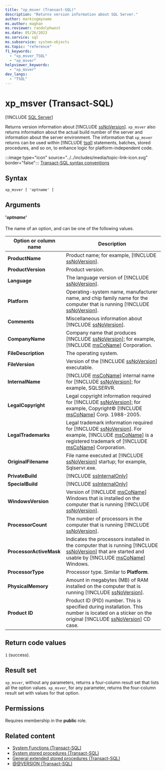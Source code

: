 ```yaml
---
title: "xp_msver (Transact-SQL)"
description: "Returns version information about SQL Server."
author: markingmyname
ms.author: maghan
ms.reviewer: randolphwest
ms.date: 05/26/2023
ms.service: sql
ms.subservice: system-objects
ms.topic: "reference"
f1_keywords:
  - "xp_msver_TSQL"
  - "xp_msver"
helpviewer_keywords:
  - "xp_msver"
dev_langs:
  - "TSQL"
---
```

# xp_msver (Transact-SQL)

[!INCLUDE [SQL Server](../../includes/applies-to-version/sqlserver.md)]

Returns version information about [!INCLUDE [ssNoVersion](../../includes/ssnoversion-md.md)]. `xp_msver` also returns information about the actual build number of the server and information about the server environment. The information that `xp_msver` returns can be used within [!INCLUDE [tsql](../../includes/tsql-md.md)] statements, batches, stored procedures, and so on, to enhance logic for platform-independent code.

:::image type="icon" source="../../includes/media/topic-link-icon.svg" border="false"::: [Transact-SQL syntax conventions](../../t-sql/language-elements/transact-sql-syntax-conventions-transact-sql.md)

## Syntax

```syntaxsql
xp_msver [ 'optname' ]
```

## Arguments

#### '*optname*'

The name of an option, and can be one of the following values.

| Option or column name | Description |
| --- | --- |
| **ProductName** | Product name; for example, [!INCLUDE [ssNoVersion](../../includes/ssnoversion-md.md)]. |
| **ProductVersion** | Product version. |
| **Language** | The language version of [!INCLUDE [ssNoVersion](../../includes/ssnoversion-md.md)]. |
| **Platform** | Operating-system name, manufacturer name, and chip family name for the computer that is running [!INCLUDE [ssNoVersion](../../includes/ssnoversion-md.md)]. |
| **Comments** | Miscellaneous information about [!INCLUDE [ssNoVersion](../../includes/ssnoversion-md.md)]. |
| **CompanyName** | Company name that produces [!INCLUDE [ssNoVersion](../../includes/ssnoversion-md.md)]; for example, [!INCLUDE [msCoName](../../includes/msconame-md.md)] Corporation. |
| **FileDescription** | The operating system. |
| **FileVersion** | Version of the [!INCLUDE [ssNoVersion](../../includes/ssnoversion-md.md)] executable. |
| **InternalName** | [!INCLUDE [msCoName](../../includes/msconame-md.md)] internal name for [!INCLUDE [ssNoVersion](../../includes/ssnoversion-md.md)]; for example, SQLSERVR. |
| **LegalCopyright** | Legal copyright information required for [!INCLUDE [ssNoVersion](../../includes/ssnoversion-md.md)]; for example, Copyright© [!INCLUDE [msCoName](../../includes/msconame-md.md)] Corp. 1988-2005. |
| **LegalTrademarks** | Legal trademark information required for [!INCLUDE [ssNoVersion](../../includes/ssnoversion-md.md)]. For example, [!INCLUDE [msCoName](../../includes/msconame-md.md)] is a registered trademark of [!INCLUDE [msCoName](../../includes/msconame-md.md)] Corporation. |
| **OriginalFilename** | File name executed at [!INCLUDE [ssNoVersion](../../includes/ssnoversion-md.md)] startup; for example, Sqlservr.exe. |
| **PrivateBuild** | [!INCLUDE [ssInternalOnly](../../includes/ssinternalonly-md.md)] |
| **SpecialBuild** | [!INCLUDE [ssInternalOnly](../../includes/ssinternalonly-md.md)] |
| **WindowsVersion** | Version of [!INCLUDE [msCoName](../../includes/msconame-md.md)] Windows that is installed on the computer that is running [!INCLUDE [ssNoVersion](../../includes/ssnoversion-md.md)]. |
| **ProcessorCount** | The number of processors in the computer that is running [!INCLUDE [ssNoVersion](../../includes/ssnoversion-md.md)]. |
| **ProcessorActiveMask** | Indicates the processors installed in the computer that is running [!INCLUDE [ssNoVersion](../../includes/ssnoversion-md.md)] that are started and usable by [!INCLUDE [msCoName](../../includes/msconame-md.md)] Windows. |
| **ProcessorType** | Processor type. Similar to **Platform**. |
| **PhysicalMemory** | Amount in megabytes (MB) of RAM installed on the computer that is running [!INCLUDE [ssNoVersion](../../includes/ssnoversion-md.md)]. |
| **Product ID** | Product ID (PID) number. This is specified during installation. This number is located on a sticker on the original [!INCLUDE [ssNoVersion](../../includes/ssnoversion-md.md)] CD case. |

## Return code values

`1` (success).

## Result set

`xp_msver`, without any parameters, returns a four-column result set that lists all the option values. `xp_msver`, for any parameter, returns the four-column result set with values for that option.

## Permissions

Requires membership in the **public** role.

## Related content

- [System Functions (Transact-SQL)](../system-functions/system-functions-category-transact-sql.md)
- [System stored procedures (Transact-SQL)](system-stored-procedures-transact-sql.md)
- [General extended stored procedures (Transact-SQL)](general-extended-stored-procedures-transact-sql.md)
- [@@VERSION (Transact-SQL)](../../t-sql/functions/version-transact-sql-configuration-functions.md)
